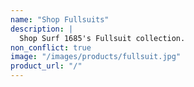 ```yaml
---
name: "Shop Fullsuits"
description: |
  Shop Surf 1685's Fullsuit collection.
non_conflict: true
image: "/images/products/fullsuit.jpg"
product_url: "/"
---
```

